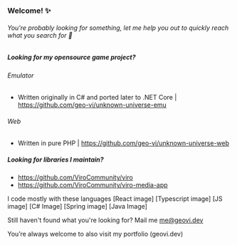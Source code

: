 ### Welcome! :sparkles:

###### You're probably looking for something, let me help you out to quickly reach what you search for :rocket:

##### Looking for my opensource game project?
###### Emulator 
- Written originally in C# and ported later to .NET Core | https://github.com/geo-vi/unknown-universe-emu

###### Web
- Written in pure PHP | https://github.com/geo-vi/unknown-universe-web

##### Looking for libraries I maintain?
* https://github.com/ViroCommunity/viro
* https://github.com/ViroCommunity/viro-media-app

I code mostly with these languages
[React image] [Typescript image] [JS image] [C# Image] [Spring image]  [Java Image] 

Still haven't found what you're looking for?
Mail me me@geovi.dev

You’re always welcome to also visit my portfolio (geovi.dev)

<!-- If you're here, I've got an easter egg for you, on my website if you press the letters H-E-S-O-Y-A-M a "intro" version of my portfolio will appear. Hope to bring you some hardcore nostalgia
Best regards, Giovi
--!> 
